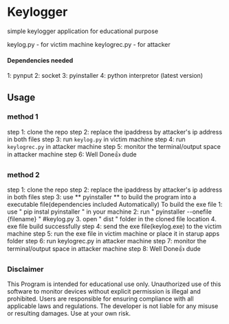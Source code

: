 # Keylogger
simple keylogger application for educational purpose

keylog.py    -  for victim machine
keylogrec.py -  for attacker

#### Dependencies needed

1: pynput
2: socket
3: pyinstaller
4: python interpretor (latest version)

## Usage
### method 1

step 1: clone the repo 
step 2: replace the ipaddress by attacker's ip address in both files
step 3: run `keylog.py` in victim machine
step 4: run `keylogrec.py` in attacker machine
step 5: monitor the terminal/output space in attacker machine
step 6: Well Done👍 dude

### method 2

step 1: clone the repo 
step 2: replace the ipaddress by attacker's ip address in both files
step 3: use ** pyinstaller ** to build the program into a executable file(dependencies included Automatically)
        To build the exe file
        1: use " pip instal pyinstaller " in your machine
        2: run "  pyinstaller --onefile {filename} "  #keylog.py
        3. open " dist " folder in the cloned file location
        4. exe file build successfully
step 4: send the exe file(keylog.exe) to the victim machine
step 5: run the exe file in victim machine or place it in starup apps folder 
step 6: run keylogrec.py in attacker machine
step 7: monitor the terminal/output space in attacker machine
step 8: Well Done👍 dude


### Disclaimer

This Program is intended for educational use only. Unauthorized use of this software to monitor devices without explicit permission is illegal and prohibited. Users are responsible for ensuring compliance with all applicable laws and regulations. The developer is not liable for any misuse or resulting damages. Use at your own risk.

